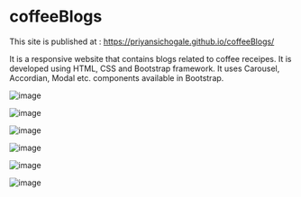 # coffeeBlogs
This site is published at : https://priyansichogale.github.io/coffeeBlogs/

It is a responsive website that contains blogs related to coffee receipes. It is developed using HTML, CSS and Bootstrap framework.
It uses Carousel, Accordian, Modal etc. components available in Bootstrap.

![image](https://user-images.githubusercontent.com/68726065/128634858-b78fdf6f-e6cf-4d42-903d-4133418f7966.png)

![image](https://user-images.githubusercontent.com/68726065/128635092-5b6c8a8e-6b93-452b-bd4d-7ce6371173db.png)

![image](https://user-images.githubusercontent.com/68726065/128634884-dd59b076-6fa5-4d2c-9a9a-1293bcc1fde5.png)

![image](https://user-images.githubusercontent.com/68726065/128634919-7eafef98-dc42-45fe-bde3-23fe457261ab.png)

![image](https://user-images.githubusercontent.com/68726065/128634977-72d87008-bf69-4ba4-98f4-fd58c1cd5e4d.png)

![image](https://user-images.githubusercontent.com/68726065/128635011-bf93559a-20f3-41f9-afb3-98528b455313.png)
